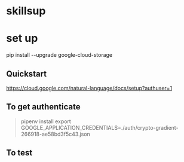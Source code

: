 # skillsup

# set up
pip install --upgrade google-cloud-storage
## Quickstart
https://cloud.google.com/natural-language/docs/setup?authuser=1
## To get authenticate
> pipenv install 
> export GOOGLE_APPLICATION_CREDENTIALS=./auth/crypto-gradient-266918-ae58bd3f5c43.json
## To test

